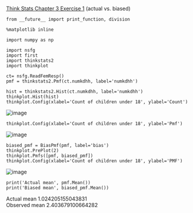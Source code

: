 [Think Stats Chapter 3 Exercise 1](http://greenteapress.com/thinkstats2/html/thinkstats2004.html#toc31) (actual vs. biased)

```
from __future__ import print_function, division

%matplotlib inline

import numpy as np

import nsfg
import first
import thinkstats2
import thinkplot 

ct= nsfg.ReadFemResp()
pmf = thinkstats2.Pmf(ct.numkdhh, label='numkdhh')

hist = thinkstats2.Hist(ct.numkdhh, label='numkdhh')
thinkplot.Hist(hist)
thinkplot.Config(xlabel='Count of children under 18', ylabel='Count')
```
![image](dsp/statistics/graph.jpg)


```thinkplot.Pmf(pmf)
thinkplot.Config(xlabel='Count of children under 18', ylabel='Pmf')
```

![image](/graph2.jpg)

```
biased_pmf = BiasPmf(pmf, label='bias')
thinkplot.PrePlot(2)
thinkplot.Pmfs([pmf, biased_pmf])
thinkplot.Config(xlabel='Count of children under 18', ylabel='PMF')
```

![image](/graph3.jpg)

```
print('Actual mean', pmf.Mean())
print('Biased mean', biased_pmf.Mean())
```
Actual mean 1.024205155043831  
Observed mean 2.403679100664282

